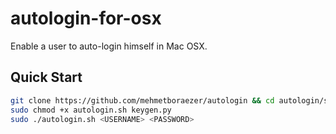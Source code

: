 # autologin-for-osx
Enable a user to auto-login himself in Mac OSX.

## Quick Start

```bash
git clone https://github.com/mehmetboraezer/autologin && cd autologin/source
sudo chmod +x autologin.sh keygen.py
sudo ./autologin.sh <USERNAME> <PASSWORD>
```
